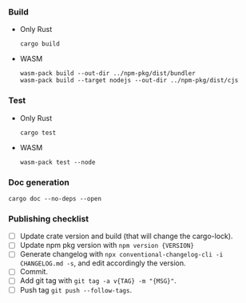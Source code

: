 ### Build

- Only Rust

  ```shell
  cargo build
  ```

- WASM

  ```shell
  wasm-pack build --out-dir ../npm-pkg/dist/bundler
  wasm-pack build --target nodejs --out-dir ../npm-pkg/dist/cjs
  ```

### Test

- Only Rust

  ```shell
  cargo test
  ```

- WASM

  ```shell
  wasm-pack test --node
  ```

### Doc generation

```shell
cargo doc --no-deps --open
```

### Publishing checklist

- [ ] Update crate version and build (that will change the cargo-lock).
- [ ] Update npm pkg version with `npm version {VERSION}`
- [ ] Generate changelog with `npx conventional-changelog-cli -i CHANGELOG.md -s`, and edit accordingly the version.
- [ ] Commit.
- [ ] Add git tag with `git tag -a v{TAG} -m "{MSG}"`.
- [ ] Push tag `git push --follow-tags`.
